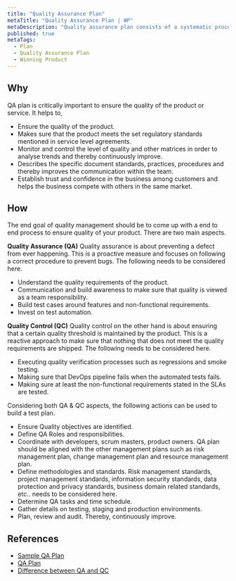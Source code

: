 ```yaml
---
title: "Quality Assurance Plan"
metaTitle: "Quality Assurance Plan | WP"
metaDescription: "Quality assurance plan consists of a systematic process to ensure the delivery of the product with expected quality. This includes test case formulation, verification process (regression and smoke testing), test automation and release quality management."
published: true
metaTags:
  - Plan
  - Quality Assurance Plan
  - Winning Product 
---
```


## Why
QA plan is critically important to ensure the quality of the product or service.  It helps to,
- Ensure the quality of the product.
- Makes sure that the product meets the set regulatory standards mentioned in service level agreements.
- Monitor and control the level of quality and other matrices in order to analyse trends and thereby continuously improve.
- Describes the specific document standards, practices, procedures and thereby improves the communication within the team.
- Establish trust and confidence in the business among customers and helps the business compete with others in the same market.


## How
The end goal of quality management should be to come up with a end to end process to ensure quality of your product. There are two main aspects.

**Quality Assurance (QA)**
Quality assurance is about preventing a defect from ever happening. This is a proactive measure and focuses on following a correct procedure to prevent bugs. The following needs to be considered here.
- Understand the quality requirements of the product.
- Communication and build awareness to make sure that quality is viewed as a team responsibility.
- Build test cases around features and non-functional requirements.
- Invest on test automation.

**Quality Control (QC)**
Quality control on the other hand is about ensuring that a certain quality threshold is maintained by the product. This is a reactive approach to make sure that nothing that does not meet the quality requirements are shipped. The following needs to be considered here.
- Executing quality verification processes such as regressions and smoke testing.
- Making sure that DevOps pipeline fails when the automated tests fails.
- Making sure at least the non-functional requirements stated in the SLAs are tested. 

Considering both QA & QC aspects, the following actions can be used to build a test plan.
- Ensure Quality objectives are identified.
- Define QA Roles and responsibilities.
- Coordinate with developers, scrum masters, product owners. QA plan should be aligned with the other management plans such as risk management plan, change management plan and resource management plan.
- Define methodologies and standards. Risk management standards, project management standards, information security standards, data protection and privacy standards, business domain related standards, etc.. needs to be considered here.
- Determine QA tasks and time schedule.
- Gather details on testing, staging and production environments.
- Plan, review and audit. Thereby, continuously improve.


## References
- [Sample QA Plan ](https://www.brighthubpm.com/project-planning/30414-how-to-create-an-effective-quality-assurance-plan/)
- [QA Plan](https://www.santecindia.com/quality-assurance-plan.html)
- [Difference between QA and QC](https://www.softwaretestinghelp.com/quality-assurance-vs-quality-control/)
